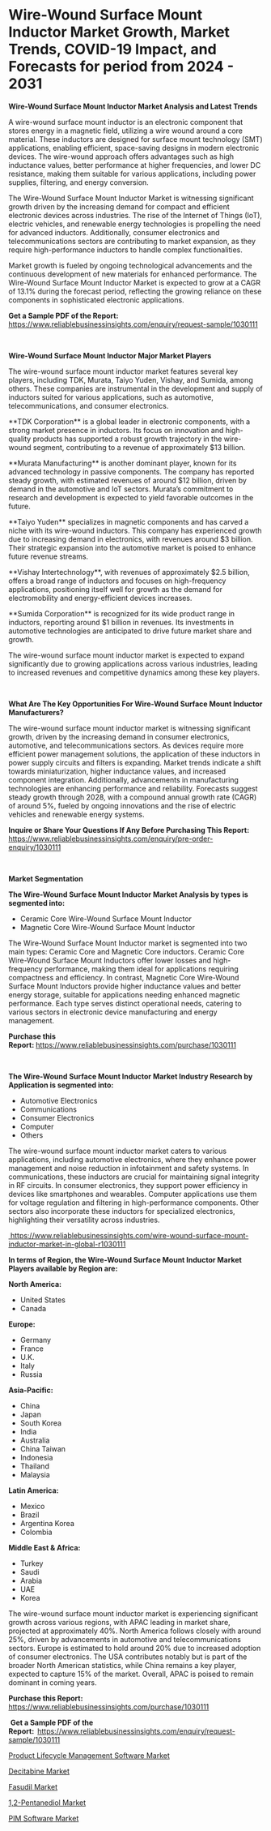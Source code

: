 <p><h1>Wire-Wound Surface Mount Inductor Market Growth, Market Trends, COVID-19 Impact, and Forecasts for period from 2024 - 2031</h1></p><p><strong>Wire-Wound Surface Mount Inductor Market Analysis and Latest Trends</strong></p>
<p><p>A wire-wound surface mount inductor is an electronic component that stores energy in a magnetic field, utilizing a wire wound around a core material. These inductors are designed for surface mount technology (SMT) applications, enabling efficient, space-saving designs in modern electronic devices. The wire-wound approach offers advantages such as high inductance values, better performance at higher frequencies, and lower DC resistance, making them suitable for various applications, including power supplies, filtering, and energy conversion.</p><p>The Wire-Wound Surface Mount Inductor Market is witnessing significant growth driven by the increasing demand for compact and efficient electronic devices across industries. The rise of the Internet of Things (IoT), electric vehicles, and renewable energy technologies is propelling the need for advanced inductors. Additionally, consumer electronics and telecommunications sectors are contributing to market expansion, as they require high-performance inductors to handle complex functionalities.</p><p>Market growth is fueled by ongoing technological advancements and the continuous development of new materials for enhanced performance. The Wire-Wound Surface Mount Inductor Market is expected to grow at a CAGR of 13.1% during the forecast period, reflecting the growing reliance on these components in sophisticated electronic applications.</p></p>
<p><strong>Get a Sample PDF of the Report:&nbsp;</strong> <a href="https://www.reliablebusinessinsights.com/enquiry/request-sample/1030111">https://www.reliablebusinessinsights.com/enquiry/request-sample/1030111</a></p>
<p>&nbsp;</p>
<p><strong>Wire-Wound Surface Mount Inductor Major Market Players</strong></p>
<p><p>The wire-wound surface mount inductor market features several key players, including TDK, Murata, Taiyo Yuden, Vishay, and Sumida, among others. These companies are instrumental in the development and supply of inductors suited for various applications, such as automotive, telecommunications, and consumer electronics.</p><p>**TDK Corporation** is a global leader in electronic components, with a strong market presence in inductors. Its focus on innovation and high-quality products has supported a robust growth trajectory in the wire-wound segment, contributing to a revenue of approximately $13 billion.</p><p>**Murata Manufacturing** is another dominant player, known for its advanced technology in passive components. The company has reported steady growth, with estimated revenues of around $12 billion, driven by demand in the automotive and IoT sectors. Murata’s commitment to research and development is expected to yield favorable outcomes in the future.</p><p>**Taiyo Yuden** specializes in magnetic components and has carved a niche with its wire-wound inductors. This company has experienced growth due to increasing demand in electronics, with revenues around $3 billion. Their strategic expansion into the automotive market is poised to enhance future revenue streams.</p><p>**Vishay Intertechnology**, with revenues of approximately $2.5 billion, offers a broad range of inductors and focuses on high-frequency applications, positioning itself well for growth as the demand for electromobility and energy-efficient devices increases.</p><p>**Sumida Corporation** is recognized for its wide product range in inductors, reporting around $1 billion in revenues. Its investments in automotive technologies are anticipated to drive future market share and growth.</p><p>The wire-wound surface mount inductor market is expected to expand significantly due to growing applications across various industries, leading to increased revenues and competitive dynamics among these key players.</p></p>
<p>&nbsp;</p>
<p><strong>What Are The Key Opportunities For Wire-Wound Surface Mount Inductor Manufacturers?</strong></p>
<p><p>The wire-wound surface mount inductor market is witnessing significant growth, driven by the increasing demand in consumer electronics, automotive, and telecommunications sectors. As devices require more efficient power management solutions, the application of these inductors in power supply circuits and filters is expanding. Market trends indicate a shift towards miniaturization, higher inductance values, and increased component integration. Additionally, advancements in manufacturing technologies are enhancing performance and reliability. Forecasts suggest steady growth through 2028, with a compound annual growth rate (CAGR) of around 5%, fueled by ongoing innovations and the rise of electric vehicles and renewable energy systems.</p></p>
<p><strong>Inquire or Share Your Questions If Any Before Purchasing This Report:</strong> <a href="https://www.reliablebusinessinsights.com/enquiry/pre-order-enquiry/1030111">https://www.reliablebusinessinsights.com/enquiry/pre-order-enquiry/1030111</a></p>
<p>&nbsp;</p>
<p><strong>Market Segmentation</strong></p>
<p><strong>The Wire-Wound Surface Mount Inductor Market Analysis by types is segmented into:</strong></p>
<p><ul><li>Ceramic Core Wire-Wound Surface Mount Inductor</li><li>Magnetic Core Wire-Wound Surface Mount Inductor</li></ul></p>
<p><p>The Wire-Wound Surface Mount Inductor market is segmented into two main types: Ceramic Core and Magnetic Core inductors. Ceramic Core Wire-Wound Surface Mount Inductors offer lower losses and high-frequency performance, making them ideal for applications requiring compactness and efficiency. In contrast, Magnetic Core Wire-Wound Surface Mount Inductors provide higher inductance values and better energy storage, suitable for applications needing enhanced magnetic performance. Each type serves distinct operational needs, catering to various sectors in electronic device manufacturing and energy management.</p></p>
<p><strong>Purchase this Report:&nbsp;</strong><a href="https://www.reliablebusinessinsights.com/purchase/1030111">https://www.reliablebusinessinsights.com/purchase/1030111</a></p>
<p>&nbsp;</p>
<p><strong>The Wire-Wound Surface Mount Inductor Market Industry Research by Application is segmented into:</strong></p>
<p><ul><li>Automotive Electronics</li><li>Communications</li><li>Consumer Electronics</li><li>Computer</li><li>Others</li></ul></p>
<p><p>The wire-wound surface mount inductor market caters to various applications, including automotive electronics, where they enhance power management and noise reduction in infotainment and safety systems. In communications, these inductors are crucial for maintaining signal integrity in RF circuits. In consumer electronics, they support power efficiency in devices like smartphones and wearables. Computer applications use them for voltage regulation and filtering in high-performance components. Other sectors also incorporate these inductors for specialized electronics, highlighting their versatility across industries.</p></p>
<p><a href="https://www.reliablebusinessinsights.com/wire-wound-surface-mount-inductor-market-in-global-r1030111">&nbsp;https://www.reliablebusinessinsights.com/wire-wound-surface-mount-inductor-market-in-global-r1030111</a></p>
<p><strong>In terms of Region, the Wire-Wound Surface Mount Inductor Market Players available by Region are:</strong></p>
<p>
    <p> <strong> North America: </strong>
        <ul>
            <li>United States</li>
            <li>Canada</li>
        </ul>
        </p> 
    <p> <strong> Europe: </strong>
        <ul>
            <li>Germany</li>
            <li>France</li>
            <li>U.K.</li>
            <li>Italy</li>
            <li>Russia</li>
        </ul>
        </p> 
    <p> <strong> Asia-Pacific: </strong>
        <ul>
            <li>China</li>
            <li>Japan</li>
            <li>South Korea</li>
            <li>India</li>
            <li>Australia</li>
            <li>China Taiwan</li>
            <li>Indonesia</li>
            <li>Thailand</li>
            <li>Malaysia</li>
        </ul>
        </p> 
    <p> <strong> Latin America: </strong>
        <ul>
            <li>Mexico</li>
            <li>Brazil</li>
            <li>Argentina Korea</li>
            <li>Colombia</li>
        </ul>
        </p> 
    <p> <strong> Middle East & Africa: </strong>
        <ul>
            <li>Turkey</li>
            <li>Saudi</li>
            <li>Arabia</li>
            <li>UAE</li>
            <li>Korea</li>
        </ul>
    </p>
    </p>
<p><p>The wire-wound surface mount inductor market is experiencing significant growth across various regions, with APAC leading in market share, projected at approximately 40%. North America follows closely with around 25%, driven by advancements in automotive and telecommunications sectors. Europe is estimated to hold around 20% due to increased adoption of consumer electronics. The USA contributes notably but is part of the broader North American statistics, while China remains a key player, expected to capture 15% of the market. Overall, APAC is poised to remain dominant in coming years.</p></p>
<p><strong>Purchase this Report: </strong><a href="https://www.reliablebusinessinsights.com/purchase/1030111">https://www.reliablebusinessinsights.com/purchase/1030111</a></p>
<p>&nbsp;<strong>Get a Sample PDF of the Report:&nbsp;&nbsp;</strong><a href="https://www.reliablebusinessinsights.com/enquiry/request-sample/1030111">https://www.reliablebusinessinsights.com/enquiry/request-sample/1030111</a></p>
<p><strong></strong></p>
<p><p><a href="https://www.linkedin.com/pulse/navigating-global-product-lifecycle-management-software-ddx9e?trackingId=oZc1pbkKQb6Y4wJtjLyY6A%3D%3D">Product Lifecycle Management Software Market</a></p><p><a href="https://www.linkedin.com/pulse/comprehensive-analysis-global-decitabine-market-growth-trends-0vhke?trackingId=CzR7YvK%2FQVyOTswAHyzwMg%3D%3D">Decitabine Market</a></p><p><a href="https://www.linkedin.com/pulse/exploring-fasudil-market-dynamics-global-trends-future-growth-lh6ue?trackingId=ke6ibxRJQXavPKa%2B4BHYHw%3D%3D">Fasudil Market</a></p><p><a href="https://github.com/qrkceaah30/Market-Research-Report-List-2/blob/main/12-pentanediol-market.md">1,2-Pentanediol Market</a></p><p><a href="https://www.linkedin.com/pulse/strategic-insights-global-pim-software-market-trends-2024-ouuve?trackingId=EnSI22TVS7mrIo4SqBeNYg%3D%3D">PIM Software Market</a></p></p>